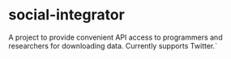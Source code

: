 social-integrator
=================

A project to provide convenient API access to programmers and researchers for downloading data.
Currently supports Twitter.`
